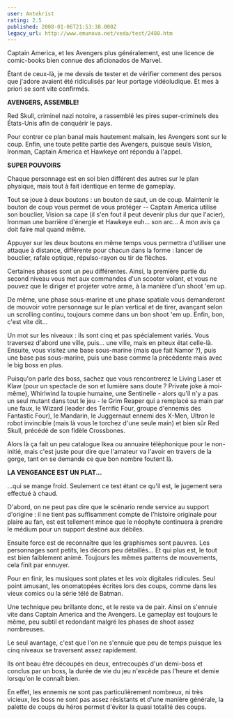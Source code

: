 ```yaml
---
user: Antekrist
rating: 2.5
published: 2008-01-06T21:53:38.000Z
legacy_url: http://www.emunova.net/veda/test/2488.htm
---
```

Captain America, et les Avengers plus généralement, est une licence de comic-books bien connue des aficionados de Marvel.  

Étant de ceux-là, je me devais de tester et de vérifier comment des persos que j'adore avaient été ridiculisés par leur portage vidéoludique. Et mes à priori se sont vite confirmés.  

  

**AVENGERS, ASSEMBLE!**  

Red Skull, criminel nazi notoire, a rassemblé les pires super-criminels des États-Unis afin de conquérir le pays.  

Pour contrer ce plan banal mais hautement malsain, les Avengers sont sur le coup. Enfin, une toute petite partie des Avengers, puisque seuls Vision, Ironman, Captain America et Hawkeye ont répondu à l'appel.  

  

**SUPER POUVOIRS**  

Chaque personnage est en soi bien différent des autres sur le plan physique, mais tout à fait identique en terme de gameplay.  

Tout se joue à deux boutons : un bouton de saut, un de coup. Maintenir le bouton de coup vous permet de vous protéger -- Captain America utilise son bouclier, Vision sa cape (il s'en fout il peut devenir plus dur que l'acier), Ironman une barrière d'énergie et Hawkeye euh... son arc... A mon avis ça doit faire mal quand même.  

Appuyer sur les deux boutons en même temps vous permettra d'utiliser une attaque à distance, différente pour chacun dans la forme : lancer de bouclier, rafale optique, répulso-rayon ou tir de flèches.  

Certaines phases sont un peu différentes. Ainsi, la première partie du second niveau vous met aux commandes d'un scooter volant, et vous ne pouvez que le diriger et projeter votre arme, à la manière d'un shoot 'em up.  

De même, une phase sous-marine et une phase spatiale vous demanderont de mouvoir votre personnage sur le plan vertical et de tirer, avançant selon un scrolling continu, toujours comme dans un bon shoot 'em up. Enfin, bon, c'est vite dit...  

Un mot sur les niveaux : ils sont cinq et pas spécialement variés. Vous traversez d'abord une ville, puis... une ville, mais en piteux état celle-là. Ensuite, vous visitez une base sous-marine (mais que fait Namor ?), puis une base pas sous-marine, puis une base comme la précédente mais avec le big boss en plus.  

Puisqu'on parle des boss, sachez que vous rencontrerez le Living Laser et Klaw (pour un spectacle de son et lumière sans doute ? Private joke à moi-même), Whirlwind la toupie humaine, une Sentinelle - alors qu'il n'y a pas un seul mutant dans tout le jeu - le Grim Reaper qui a remplacé sa main par une faux, le Wizard (leader des Terrific Four, groupe d'ennemis des Fantastic Four), le Mandarin, le Juggernaut ennemi des X-Men, Ultron le robot invincible (mais là vous le torchez d'une seule main) et bien sûr Red Skull, précédé de son fidèle Crossbones.  

Alors là ça fait un peu catalogue Ikea ou annuaire téléphonique pour le non-initié, mais c'est juste pour dire que l'amateur va l'avoir en travers de la gorge, tant on se demande ce que bon nombre foutent là.  

  

**LA VENGEANCE EST UN PLAT...**  

...qui se mange froid. Seulement ce test étant ce qu'il est, le jugement sera effectué à chaud.  

D'abord, on ne peut pas dire que le scénario rende service au support d'origine : il ne tient pas suffisamment compte de l'histoire originale pour plaire au fan, est est tellement mince que le néophyte continuera à prendre le médium pour un support destiné aux débiles.  

Ensuite force est de reconnaître que les graphismes sont pauvres. Les personnages sont petits, les décors peu détaillés... Et qui plus est, le tout est bien faiblement animé. Toujours les mêmes patterns de mouvements, cela finit par ennuyer.  

Pour en finir, les musiques sont plates et les voix digitales ridicules. Seul point amusant, les onomatopées écrites lors des coups, comme dans les vieux comics ou la série télé de Batman.  

Une technique peu brillante donc, et le reste va de pair. Ainsi on s'ennuie vite dans Captain America and the Avengers. Le gameplay est toujours le même, peu subtil et redondant malgré les phases de shoot assez nombreuses.  

Le seul avantage, c'est que l'on ne s'ennuie que peu de temps puisque les cinq niveaux se traversent assez rapidement.   

Ils ont beau être découpés en deux, entrecoupés d'un demi-boss et conclus par un boss, la durée de vie du jeu n'excède pas l'heure et demie lorsqu'on le connaît bien.  

En effet, les ennemis ne sont pas particulièrement nombreux, ni très vicieux, les boss ne sont pas assez résistants et d'une manière générale, la palette de coups du héros permet d'éviter la quasi totalité des coups.